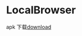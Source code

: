 # LocalBrowser

apk 下载<a href='https://github.com/xiaJue/LocalBrowser/raw/master/app.apk2'>download</a>
